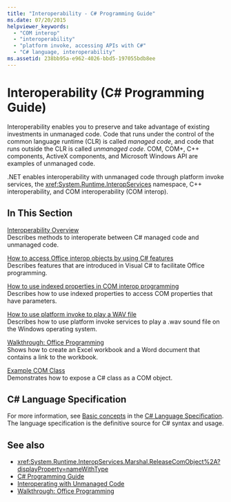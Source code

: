 ```yaml
---
title: "Interoperability - C# Programming Guide"
ms.date: 07/20/2015
helpviewer_keywords: 
  - "COM interop"
  - "interoperability"
  - "platform invoke, accessing APIs with C#"
  - "C# language, interoperability"
ms.assetid: 238bb95a-e962-4026-bbd5-197055bdb8ee
---
```

# Interoperability (C# Programming Guide)

Interoperability enables you to preserve and take advantage of existing investments in unmanaged code. Code that runs under the control of the common language runtime (CLR) is called *managed code*, and code that runs outside the CLR is called *unmanaged code*. COM, COM+, C++ components, ActiveX components, and Microsoft Windows API are examples of unmanaged code.  
  
.NET enables interoperability with unmanaged code through platform invoke services, the <xref:System.Runtime.InteropServices> namespace, C++ interoperability, and COM interoperability (COM interop).  
  
## In This Section  
 [Interoperability Overview](./interoperability-overview.md)  
 Describes methods to interoperate between C# managed code and unmanaged code.  
  
 [How to access Office interop objects by using C# features](./how-to-access-office-onterop-objects.md)  
 Describes features that are introduced in Visual C# to facilitate Office programming.  
  
 [How to use indexed properties in COM interop programming](./how-to-use-indexed-properties-in-com-interop-rogramming.md)  
 Describes how to use indexed properties to access COM properties that have parameters.  
  
 [How to use platform invoke to play a WAV file](./how-to-use-platform-invoke-to-play-a-wave-file.md)  
 Describes how to use platform invoke services to play a .wav sound file on the Windows operating system.  
  
 [Walkthrough: Office Programming](./walkthrough-office-programming.md)  
 Shows how to create an Excel workbook and a Word document that contains a link to the workbook.  
  
 [Example COM Class](./example-com-class.md)  
 Demonstrates how to expose a C# class as a COM object.  
  
## C# Language Specification  

For more information, see [Basic concepts](~/_csharplang/spec/unsafe-code.md) in the [C# Language Specification](/dotnet/csharp/language-reference/language-specification/introduction). The language specification is the definitive source for C# syntax and usage.
  
## See also

- <xref:System.Runtime.InteropServices.Marshal.ReleaseComObject%2A?displayProperty=nameWithType>
- [C# Programming Guide](../index.md)
- [Interoperating with Unmanaged Code](../../../framework/interop/index.md)
- [Walkthrough: Office Programming](./walkthrough-office-programming.md)
